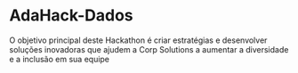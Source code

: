# AdaHack-Dados
O objetivo principal deste Hackathon é criar estratégias e desenvolver soluções inovadoras que ajudem a Corp Solutions a aumentar a diversidade e a inclusão em sua equipe
